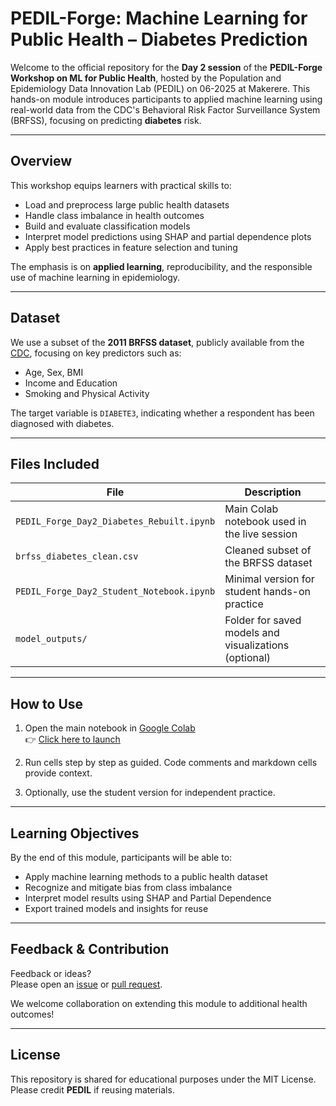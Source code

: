 # PEDIL-Forge: Machine Learning for Public Health – Diabetes Prediction

Welcome to the official repository for the **Day 2 session** of the **PEDIL-Forge Workshop on ML for Public Health**, hosted by the Population and Epidemiology Data Innovation Lab (PEDIL) on 06-2025 at Makerere. This hands-on module introduces participants to applied machine learning using real-world data from the CDC's Behavioral Risk Factor Surveillance System (BRFSS), focusing on predicting **diabetes** risk.

---

## Overview

This workshop equips learners with practical skills to:

- Load and preprocess large public health datasets
- Handle class imbalance in health outcomes
- Build and evaluate classification models
- Interpret model predictions using SHAP and partial dependence plots
- Apply best practices in feature selection and tuning

The emphasis is on **applied learning**, reproducibility, and the responsible use of machine learning in epidemiology.

---

## Dataset

We use a subset of the **2011 BRFSS dataset**, publicly available from the [CDC](https://www.cdc.gov/brfss/index.html), focusing on key predictors such as:

- Age, Sex, BMI
- Income and Education
- Smoking and Physical Activity

The target variable is `DIABETE3`, indicating whether a respondent has been diagnosed with diabetes.

---

## Files Included

| File | Description |
|------|-------------|
| `PEDIL_Forge_Day2_Diabetes_Rebuilt.ipynb` | Main Colab notebook used in the live session |
| `brfss_diabetes_clean.csv` | Cleaned subset of the BRFSS dataset |
| `PEDIL_Forge_Day2_Student_Notebook.ipynb` | Minimal version for student hands-on practice |
| `model_outputs/` | Folder for saved models and visualizations (optional) |

---

## How to Use

1. Open the main notebook in [Google Colab](https://colab.research.google.com/)  
   👉 [Click here to launch](https://colab.research.google.com/github/drdmakau/PEDIL-Forge/blob/main/ml-public-health/06-2025-Mak/PEDIL_Forge_Day2_Diabetes_Rebuilt.ipynb)

2. Run cells step by step as guided. Code comments and markdown cells provide context.

3. Optionally, use the student version for independent practice.

---

## Learning Objectives

By the end of this module, participants will be able to:

- Apply machine learning methods to a public health dataset
- Recognize and mitigate bias from class imbalance
- Interpret model results using SHAP and Partial Dependence
- Export trained models and insights for reuse

---

## Feedback & Contribution

Feedback or ideas?  
Please open an [issue](https://github.com/drdmakau/PEDIL-Forge/issues) or [pull request](https://github.com/drdmakau/PEDIL-Forge/pulls).

We welcome collaboration on extending this module to additional health outcomes!

---

## License

This repository is shared for educational purposes under the MIT License. Please credit **PEDIL** if reusing materials.


